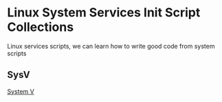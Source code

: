 # Linux System Services Init Script Collections
Linux services scripts, we can learn how to write good code from system scripts

## SysV
[System V](https://en.wikipedia.org/wiki/System_V_Interface_Definition)
